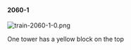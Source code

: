 #### 2060-1
![train-2060-1-0.png](https://github.com/lil-lab/nlvr/raw/master/nlvr/train/images/56/train-2060-1-0.png "train-2060-1-0.png")

One tower has a yellow block on the top
